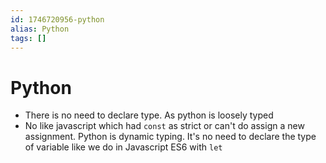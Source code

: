 ```yaml
---
id: 1746720956-python
alias: Python
tags: []
---
```

# Python
- There is no need to declare type. As python is loosely typed
- No like javascript which had `const` as strict or can't do assign a new assignment. Python is dynamic typing. It's no need to declare the type of variable like we do in Javascript ES6 with `let` 